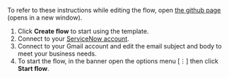 To refer to these instructions while editing the flow, open [the github page](https://github.com/ot4i/app-connect-templates/blob/master/resources/markdown/Send%20a%20Gmail%20message%20when%20urgent%20ServiceNow%20incidents%20come%20in_instructions.md) (opens in a new window).

1. Click **Create flow** to start using the template.
1. Connect to your [ServiceNow account](https://developer.ibm.com/integration/docs/app-connect/how-to-guides-for-apps/use-ibm-app-connect-servicenow/).
1. Connect to your Gmail account and edit the email subject and body to meet your business needs.
1. To start the flow, in the banner open the options menu [&#8942;] then click **Start flow**.
